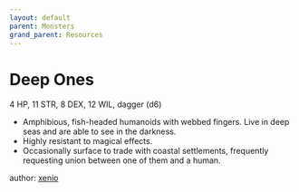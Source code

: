 ```yaml
---
layout: default
parent: Monsters
grand_parent: Resources 
--- 
```

# Deep Ones
4 HP, 11 STR, 8 DEX, 12 WIL, dagger (d6)  
- Amphibious, fish-headed humanoids with webbed fingers.   Live in deep seas and are able to see in the darkness.  
- Highly resistant to magical effects.  
- Occasionally surface to trade with coastal settlements, frequently requesting union between one of them and a human.  

author: [xenio](https://xenioinabottle.blogspot.com) 

